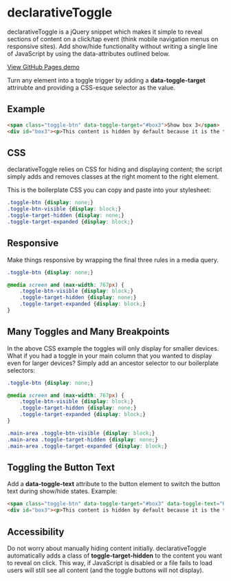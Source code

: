 declarativeToggle
=================

declarativeToggle is a jQuery snippet which makes it simple to reveal sections of content on a click/tap event (think mobile navigation menus on responsive sites). Add show/hide functionality without writing a single line of JavaScript by using the data-attributes outlined below.

[View GitHub Pages demo](http://learnwebcode.github.io/declarativeToggle/)

Turn any element into a toggle trigger by adding a **data-toggle-target** attrirubte and providing a CSS-esque selector as the value.

Example
------------

```html
<span class="toggle-btn" data-toggle-target="#box3">Show box 3</span>
<div id="box3"><p>This content is hidden by default because it is the target of a toggle button. Clicking on the above span will reveal this content.</p></div>
```

CSS
---
declarativeToggle relies on CSS for hiding and displaying content; the script simply adds and removes classes at the right moment to the right element.

This is the boilerplate CSS you can copy and paste into your stylesheet:

```css
.toggle-btn {display: none;}
.toggle-btn-visible {display: block;}
.toggle-target-hidden {display: none;}
.toggle-target-expanded {display: block;}
```

Responsive
----------	
Make things responsive by wrapping the final three rules in a media query.
```css
.toggle-btn {display: none;}

@media screen and (max-width: 767px) {
	.toggle-btn-visible {display: block;}
	.toggle-target-hidden {display: none;}
	.toggle-target-expanded {display: block;}
}
```
Many Toggles and Many Breakpoints
---------------------------------
In the above CSS example the toggles will only display for smaller devices.  What if you had a toggle in your main column that you wanted to display even for larger devices? Simply add an ancestor selector to our boilerplate selectors:

```css
.toggle-btn {display: none;}

@media screen and (max-width: 767px) {
	.toggle-btn-visible {display: block;}
	.toggle-target-hidden {display: none;}
	.toggle-target-expanded {display: block;}
}

.main-area .toggle-btn-visible {display: block;}
.main-area .toggle-target-hidden {display: none;}
.main-area .toggle-target-expanded {display: block;}
```

Toggling the Button Text
------------------------
Add a **data-toggle-text** attribute to the button element to switch the button text during show/hide states. Example:
```html
<span class="toggle-btn" data-toggle-target="#box3" data-toggle-text="Hide box 3">Show box 3</span>
<div id="box3"><p>This content is hidden by default because it is the target of a toggle button. Clicking on the above span will reveal this content.</div>
```
Accessibility
-------------
Do not worry about manually hiding content initially. declarativeToggle automatically adds a class of **toggle-target-hidden** to the content you want to reveal on click.  This way, if JavaScript is disabled or a file fails to load users will still see all content (and the toggle buttons will not display).
